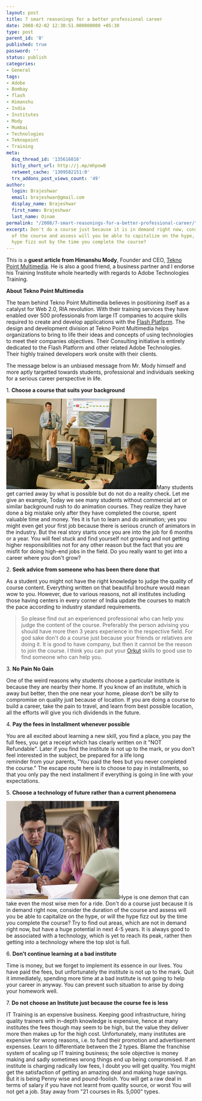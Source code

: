 ```yaml
---
layout: post
title: 7 smart reasonings for a better professional career
date: 2008-02-02 12:30:51.000000000 +05:30
type: post
parent_id: '0'
published: true
password: ''
status: publish
categories:
- General
tags:
- Adobe
- Bombay
- flash
- Himanshu
- India
- Institutes
- Mody
- Mumbai
- Technologies
- Teknopoint
- Training
meta:
  dsq_thread_id: '135616816'
  bitly_short_url: http://j.mp/mhpowB
  retweet_cache: '1309582151:0'
  trx_addons_post_views_count: '49'
author:
  login: Brajeshwar
  email: brajeshwar@gmail.com
  display_name: Brajeshwar
  first_name: Brajeshwar
  last_name: Oinam
permalink: "/2008/7-smart-reasonings-for-a-better-professional-career/"
excerpt: Don't do a course just because it is in demand right now, consider the duration
  of the course and assess will you be able to capitalize on the hype, or will the
  hype fizz out by the time you complete the course?
---
```

<p>This is a <strong>guest article from Himanshu Mody</strong>, Founder and CEO, <a href="http://www.teknopoint.info/">Tekno Point Multimedia</a>. He is also a good friend, a business partner and I endorse his Training Institute whole heartedly with regards to Adobe Technologies Training.</p>
<p><strong>About Tekno Point Multimedia</strong></p>
<p>The team behind Tekno Point Multimedia believes in positioning itself as a catalyst for Web 2.0, RIA revolution. With their training services they have enabled over 500 professionals from large IT companies to acquire skills required to create and develop applications with the <a href="http://www.adobe.com/go/platform/">Flash Platform</a>. The design and development division at Tekno Point Multimedia helps organizations to bring to life their ideas and concepts of using technologies to meet their companies objectives. Their Consulting initiative is entirely dedicated to the Flash Platform and other related Adobe Technologies. Their highly trained developers work onsite with their clients.</p>
<p><!--more--></p>
<p>The message below is an unbiased message from Mr. Mody himself and more aptly targetted towards students, professional and individuals seeking for a serious career perspective in life.</p>
<p>1. <strong>Choose a course that suits your background</strong></p>
<p><img src="/static/2008/02/training-01.jpg" alt="Professional Training" />Many students get carried away by what is possible but do not do a reality check. Let me give an example, Today we see many students without commercial art or similar background rush to do animation courses. They realize they have done a big mistake only after they have completed the course, spent valuable time and money. Yes it is fun to learn and do animation; yes you might even get your first job because there is serious crunch of animators in the industry. But the real story starts once you are into the job for 6 months or a year. You will feel stuck and find yourself not growing and not getting higher responsibilities not for any other reason but the fact that you are misfit for doing high-end jobs in the field. Do you really want to get into a career where you don't grow? </p>
<p>2. <strong>Seek advice from someone who has been there done that</strong></p>
<p>As a student you might not have the right knowledge to judge the quality of course content. Everything written on that beautiful brochure would mean wow to you. However, due to various reasons, not all institutes including those having centers in every corner of India update the courses to match the pace according to industry standard requirements.</p>
<blockquote><p>So please find out an experienced professional who can help you judge the content of the course. Preferably the person advising you should have more then 3 years experience in the respective field. For god sake don't do a course just because your friends or relatives are doing it. It is good to have company, but then it cannot be the reason to join the course. I think you can put your <a href="http://www.orkut.com/">Orkut</a> skills to good use to find someone who can help you.</p></blockquote>
<p><!-- adman -->3. <strong>No Pain No Gain</strong></p>
<p>One of the weird reasons why students choose a particular institute is because they are nearby their home. If you know of an institute, which is away but better, then the one near your home, please don't be silly to compromise on quality just because of location.  If you are doing a course to build a career, take the pain to travel, and learn from best possible location, all the efforts will give you rich dividends in the future. </p>
<p>4. <strong>Pay the fees in Installment whenever possible</strong></p>
<p>You are all excited about learning a new skill, you find a place, you pay the full fees, you get a receipt which has clearly written on it "NOT<br />
Refundable". Later if you find the institute is not up to the mark, or you don't feel interested in the subject, be prepared for a life long<br />
reminder from your parents, "You paid the fees but you never completed the course." The escape route here is to choose to pay in installments, so that you only pay the next installment if everything is going in line with your expectations.</p>
<p>5. <strong>Choose a technology of future rather than a current phenomena</strong></p>
<p><img src="/static/2008/02/training-02.jpg" alt="Professional Training" />Hype is one demon that can take even the most wise men for a ride. Don't do a course just because it is in demand right now, consider the duration of the course and assess will you be able to capitalize on the hype, or will the hype fizz out by the time you complete the course? Try to find out areas, which are not in demand right now, but have a huge potential in next 4-5 years. It is always good to be associated with a technology, which is yet to reach its peak, rather then getting into a technology where the top slot is full. </p>
<p><!-- adman -->6. <strong>Don't continue learning at a bad institute</strong></p>
<p>Time is money, but we forget to implement its essence in our lives. You have paid the fees, but unfortunately the institute is not up to the mark. Quit it immediately, spending more time at a bad institute is not going to help your career in anyway. You can prevent such situation to arise by doing your homework well.</p>
<p>7. <strong>Do not choose an Institute just because the course fee is less</strong></p>
<p>IT Training is an expensive business. Keeping good infrastructure, hiring quality trainers with in-depth knowledge is expensive, hence at many institutes the fees though may seem to be high, but the value they deliver more then makes up for the high cost. Unfortunately, many institutes are expensive for wrong reasons, i.e. to fund their promotion and advertisement expenses. Learn to differentiate between the 2 types. Blame the franchise system of scaling up IT training business; the sole objective is money making and sadly sometimes wrong things end up being compromised. If an institute is charging radically low fees, I doubt you will get quality. You might get the satisfaction of getting an amazing deal and making huge savings. But it is being Penny wise and pound-foolish. You will get a raw deal in terms of salary if you have not learnt from quality source, or worst You will not get a job. Stay away from "21 courses in Rs. 5,000" types.</p>
